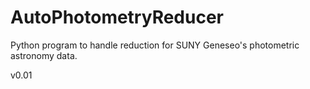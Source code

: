 # AutoPhotometryReducer
Python program to handle reduction for SUNY Geneseo's photometric astronomy data.

v0.01
